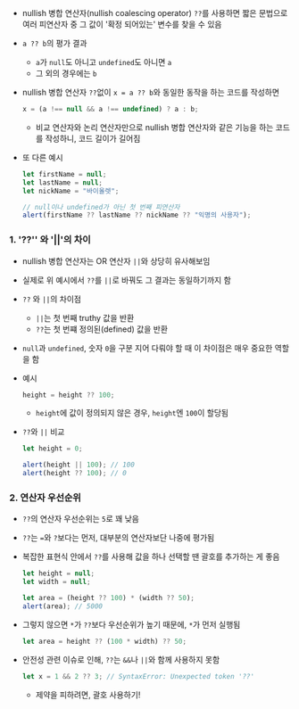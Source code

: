 - nullish 병합 연산자(nullish coalescing operator) `??`를 사용하면 짧은 문법으로 여러 피연산자 중 그 값이 '확정 되어있는' 변수를 찾을 수 있음
- `a ?? b`의 평가 결과
    - `a`가 `null`도 아니고 `undefined`도 아니면 `a`
    - 그 외의 경우에는 `b`
- nullish 병합 연산자 `??`없이 `x = a ?? b`와 동일한 동작을 하는 코드를 작성하면
    ``` javascript
    x = (a !== null && a !== undefined) ? a : b;
    ```
    - 비교 연산자와 논리 연산자만으로 nullish 병합 연산자와 같은 기능을 하는 코드를 작성하니, 코드 길이가 길어짐

- 또 다른 예시
    ``` javascript
    let firstName = null;
    let lastName = null;
    let nickName = "바이올렛";

    // null이나 undefined가 아닌 첫 번째 피연산자
    alert(firstName ?? lastName ?? nickName ?? "익명의 사용자");
    ```

### 1. '??'' 와 '||'의 차이
- nullish 병합 연산자는 OR 연산자 `||`와 상당히 유사해보임
- 실제로 위 예시에서 `??`를 `||`로 바꿔도 그 결과는 동일하기까지 함
- `??` 와 `||`의 차이점
    - `||`는 첫 번째 truthy 값을 반환
    - `??`는 첫 번쨰 정의된(defined) 값을 반환
- `null`과 `undefined`, 숫자 `0`을 구분 지어 다뤄야 할 때 이 차이점은 매우 중요한 역할을 함
- 예시
    ``` javascript
    height = height ?? 100;
    ```
    - `height`에 값이 정의되지 않은 경우, `height`엔 `100`이 할당됨

- `??`와 `||` 비교
    ``` javascript
    let height = 0;

    alert(height || 100); // 100
    alert(height ?? 100); // 0
    ```

### 2. 연산자 우선순위
- `??`의 연산자 우선순위는 `5`로 꽤 낮음
- `??`는 `=`와 `?`보다는 먼저, 대부분의 연산자보단 나중에 평가됨
- 복잡한 표현식 안에서 `??`를 사용해 값을 하나 선택할 땐 괄호를 추가하는 게 좋음
    ``` javascript
    let height = null;
    let width = null;

    let area = (height ?? 100) * (width ?? 50);
    alert(area); // 5000
    ```

- 그렇지 않으면 `*`가 `??`보다 우선순위가 높기 때문에, `*`가 먼저 실행됨
    ``` javascript
    let area = height ?? (100 * width) ?? 50;
    ```

- 안전성 관련 이슈로 인해, `??`는 `&&`나 `||`와 함께 사용하지 못함
    ``` javascript
    let x = 1 && 2 ?? 3; // SyntaxError: Unexpected token '??'
    ```
    - 제약을 피하려면, 괄호 사용하기!